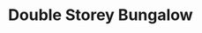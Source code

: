 ---
layout: post
categories: [sale, house, bungalow]
title: "Double Storey Bungalow"
price: " --- "
beds: "2"
front: "2 Rooms"
address: "Ilyas Colony"
type: "Bungalow FOR SALE"
area: "6 Marla"
---